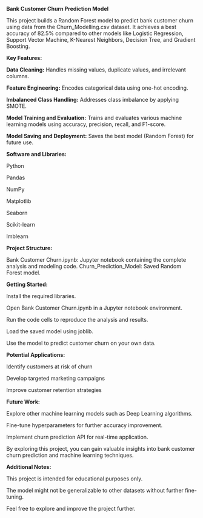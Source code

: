**Bank Customer Churn Prediction Model**

This project builds a Random Forest model to predict bank customer churn using data from the Churn_Modelling.csv dataset. It achieves a best accuracy of 82.5% compared to other models like Logistic Regression, Support Vector Machine, K-Nearest Neighbors, Decision Tree, and Gradient Boosting.

**Key Features:**

**Data Cleaning:** Handles missing values, duplicate values, and irrelevant columns.

**Feature Engineering:** Encodes categorical data using one-hot encoding.

**Imbalanced Class Handling:** Addresses class imbalance by applying SMOTE.

**Model Training and Evaluation:** Trains and evaluates various machine learning models using accuracy, precision, recall, and F1-score.

**Model Saving and Deployment:** Saves the best model (Random Forest) for future use.

**Software and Libraries:**

Python

Pandas

NumPy

Matplotlib

Seaborn

Scikit-learn

Imblearn

**Project Structure:**

Bank Customer Churn.ipynb: Jupyter notebook containing the complete analysis and modeling code.
Churn_Prediction_Model: Saved Random Forest model.

**Getting Started:**

Install the required libraries.

Open Bank Customer Churn.ipynb in a Jupyter notebook environment.

Run the code cells to reproduce the analysis and results.

Load the saved model using joblib.

Use the model to predict customer churn on your own data.

**Potential Applications:**

Identify customers at risk of churn

Develop targeted marketing campaigns

Improve customer retention strategies

**Future Work:**

Explore other machine learning models such as Deep Learning algorithms.

Fine-tune hyperparameters for further accuracy improvement.

Implement churn prediction API for real-time application.

By exploring this project, you can gain valuable insights into bank customer churn prediction and machine learning techniques.

**Additional Notes:**

This project is intended for educational purposes only.

The model might not be generalizable to other datasets without further fine-tuning.

Feel free to explore and improve the project further.

